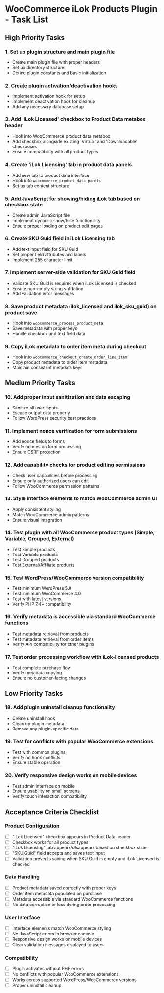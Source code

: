 # WooCommerce iLok Products Plugin - Task List

## High Priority Tasks

### 1. Set up plugin structure and main plugin file
- Create main plugin file with proper headers
- Set up directory structure
- Define plugin constants and basic initialization

### 2. Create plugin activation/deactivation hooks
- Implement activation hook for setup
- Implement deactivation hook for cleanup
- Add any necessary database setup

### 3. Add 'iLok Licensed' checkbox to Product Data metabox header
- Hook into WooCommerce product data metabox
- Add checkbox alongside existing 'Virtual' and 'Downloadable' checkboxes
- Ensure compatibility with all product types

### 4. Create 'iLok Licensing' tab in product data panels
- Add new tab to product data interface
- Hook into `woocommerce_product_data_panels`
- Set up tab content structure

### 5. Add JavaScript for showing/hiding iLok tab based on checkbox state
- Create admin JavaScript file
- Implement dynamic show/hide functionality
- Ensure proper loading on product edit pages

### 6. Create SKU Guid field in iLok Licensing tab
- Add text input field for SKU Guid
- Set proper field attributes and labels
- Implement 255 character limit

### 7. Implement server-side validation for SKU Guid field
- Validate SKU Guid is required when iLok Licensed is checked
- Ensure non-empty string validation
- Add validation error messages

### 8. Save product metadata (ilok_licensed and ilok_sku_guid) on product save
- Hook into `woocommerce_process_product_meta`
- Save metadata with proper keys
- Handle checkbox and text field data

### 9. Copy iLok metadata to order item meta during checkout
- Hook into `woocommerce_checkout_create_order_line_item`
- Copy product metadata to order item metadata
- Maintain consistent metadata keys

## Medium Priority Tasks

### 10. Add proper input sanitization and data escaping
- Sanitize all user inputs
- Escape output data properly
- Follow WordPress security best practices

### 11. Implement nonce verification for form submissions
- Add nonce fields to forms
- Verify nonces on form processing
- Ensure CSRF protection

### 12. Add capability checks for product editing permissions
- Check user capabilities before processing
- Ensure only authorized users can edit
- Follow WooCommerce permission patterns

### 13. Style interface elements to match WooCommerce admin UI
- Apply consistent styling
- Match WooCommerce admin patterns
- Ensure visual integration

### 14. Test plugin with all WooCommerce product types (Simple, Variable, Grouped, External)
- Test Simple products
- Test Variable products
- Test Grouped products
- Test External/Affiliate products

### 15. Test WordPress/WooCommerce version compatibility
- Test minimum WordPress 5.0
- Test minimum WooCommerce 4.0
- Test with latest versions
- Verify PHP 7.4+ compatibility

### 16. Verify metadata is accessible via standard WooCommerce functions
- Test metadata retrieval from products
- Test metadata retrieval from order items
- Verify API compatibility for other plugins

### 17. Test order processing workflow with iLok-licensed products
- Test complete purchase flow
- Verify metadata copying
- Ensure no customer-facing changes

## Low Priority Tasks

### 18. Add plugin uninstall cleanup functionality
- Create uninstall hook
- Clean up plugin metadata
- Remove any plugin-specific data

### 19. Test for conflicts with popular WooCommerce extensions
- Test with common plugins
- Verify no hook conflicts
- Ensure stable operation

### 20. Verify responsive design works on mobile devices
- Test admin interface on mobile
- Ensure usability on small screens
- Verify touch interaction compatibility

## Acceptance Criteria Checklist

### Product Configuration
- [ ] "iLok Licensed" checkbox appears in Product Data header
- [ ] Checkbox works for all product types
- [ ] "iLok Licensing" tab appears/disappears based on checkbox state
- [ ] "SKU Guid" field accepts and saves text input
- [ ] Validation prevents saving when SKU Guid is empty and iLok Licensed is checked

### Data Handling
- [ ] Product metadata saved correctly with proper keys
- [ ] Order item metadata populated on purchase
- [ ] Metadata accessible via standard WooCommerce functions
- [ ] No data corruption or loss during order processing

### User Interface
- [ ] Interface elements match WooCommerce styling
- [ ] No JavaScript errors in browser console
- [ ] Responsive design works on mobile devices
- [ ] Clear validation messages displayed to users

### Compatibility
- [ ] Plugin activates without PHP errors
- [ ] No conflicts with popular WooCommerce extensions
- [ ] Works across supported WordPress/WooCommerce versions
- [ ] Proper uninstall cleanup